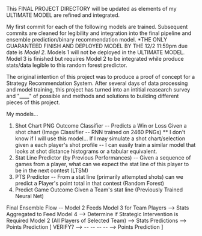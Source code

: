 This FINAL PROJECT DIRECTORY will be updated as elements of my ULTIMATE MODEL are refined and integrated.

My first commit for each of the following models are trained. Subsequent commits are cleaned for legibility and integration into the final pipeline and ensemble prediction/binary recommendation model.
*THE ONLY GUARANTEED FINISH AND DEPLOYED MODEL BY THE 12/2 11:59pm due date is *Model 2*.
Models 1 will not be deployed in the ULTIMATE MODEL.
Model 3 is finished but requires Model 2 to be integrated while produce stats/data legible to this random forest predictor.

The original intention of this project was to produce a proof of concept for a Strategy Recommendation System. After several days of data processing and model training, this project has turned into an intitial reasearch survey and "____" of possible and methods and solutions to building different pieces of this project.


My models...
1. Shot Chart PNG Outcome Classifier -- Predicts a Win or Loss Given a shot chart (Image Classifier -- RNN trained on 2460 PNGs)
   ** I don't know if I will use this model... If I may simulate a shot chart/selection given a each player's shot profile
   -- I can easily train a similar model that looks at shot distance histograms or a tabular equivalent.
2. Stat Line Predictor (by Previous Performances) -- Given a sequence of games from a player, what can we expect the stat line of this player to be in the next contest (LTSM)
3. PTS Predictor -- From a stat line (primarily attempted shots) can we predict a Player's point total in that contest (Random Forest)
4. Predict Game Outcome Given a Team's stat line (Previously Trained Neural Net)

Final Ensemble Flow -- Model 2 Feeds Model 3 for Team Players --> Stats Aggregated to Feed Model 4 --> Determine if Strategic Intervention is Required
Model 2 (All Players of Selected Team) --> Stats Predictions --> Points Prediction ] VERIFY? --> 
                                       --    --   --   --    --> Points Prediction ]
